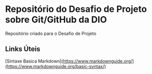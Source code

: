 # Repositório do Desafio de Projeto sobre Git/GitHub da DIO
Repositório criado para o Desafio de Projeto

## Links Úteis

[Sintaxe Basica Markdown](https://www.markdownguide.org/](https://www.markdownguide.org/basic-syntax/)

